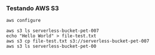 ### Testando AWS S3
```
aws configure
```

```
aws s3 ls serverless-bucket-pet-007
echo "Hello World" > file-test.txt
aws s3 cp file-test.txt s3://serverless-bucket-pet-007
aws s3 ls serverless-bucket-pet-00
```
